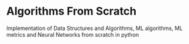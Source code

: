 # Algorithms From Scratch
Implementation of Data Structures and Algorithms, ML algorithms, ML metrics and Neural Networks from scratch in python
